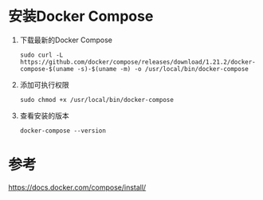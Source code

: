 # 安装Docker Compose

1. 下载最新的Docker Compose
    ```shell
    sudo curl -L https://github.com/docker/compose/releases/download/1.21.2/docker-compose-$(uname -s)-$(uname -m) -o /usr/local/bin/docker-compose
    ```
2. 添加可执行权限
    ```shell
    sudo chmod +x /usr/local/bin/docker-compose
    ```
3. 查看安装的版本
    ```shell
    docker-compose --version
    ```

# 参考

https://docs.docker.com/compose/install/
